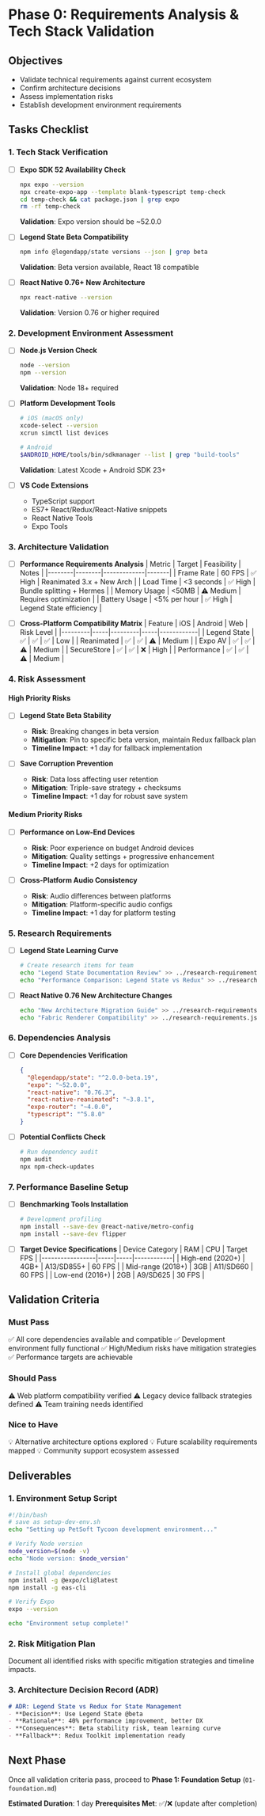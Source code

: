 # Phase 0: Requirements Analysis & Tech Stack Validation

## Objectives
- Validate technical requirements against current ecosystem
- Confirm architecture decisions
- Assess implementation risks
- Establish development environment requirements

## Tasks Checklist

### 1. Tech Stack Verification
- [ ] **Expo SDK 52 Availability Check**
  ```bash
  npx expo --version
  npx create-expo-app --template blank-typescript temp-check
  cd temp-check && cat package.json | grep expo
  rm -rf temp-check
  ```
  **Validation**: Expo version should be ~52.0.0

- [ ] **Legend State Beta Compatibility**
  ```bash
  npm info @legendapp/state versions --json | grep beta
  ```
  **Validation**: Beta version available, React 18 compatible

- [ ] **React Native 0.76+ New Architecture**
  ```bash
  npx react-native --version
  ```
  **Validation**: Version 0.76 or higher required

### 2. Development Environment Assessment
- [ ] **Node.js Version Check**
  ```bash
  node --version
  npm --version
  ```
  **Validation**: Node 18+ required

- [ ] **Platform Development Tools**
  ```bash
  # iOS (macOS only)
  xcode-select --version
  xcrun simctl list devices
  
  # Android
  $ANDROID_HOME/tools/bin/sdkmanager --list | grep "build-tools"
  ```
  **Validation**: Latest Xcode + Android SDK 23+

- [ ] **VS Code Extensions**
  - TypeScript support
  - ES7+ React/Redux/React-Native snippets
  - React Native Tools
  - Expo Tools

### 3. Architecture Validation

- [ ] **Performance Requirements Analysis**
  | Metric | Target | Feasibility | Notes |
  |--------|--------|-------------|-------|
  | Frame Rate | 60 FPS | ✅ High | Reanimated 3.x + New Arch |
  | Load Time | <3 seconds | ✅ High | Bundle splitting + Hermes |
  | Memory Usage | <50MB | ⚠️ Medium | Requires optimization |
  | Battery Usage | <5% per hour | ✅ High | Legend State efficiency |

- [ ] **Cross-Platform Compatibility Matrix**
  | Feature | iOS | Android | Web | Risk Level |
  |---------|-----|---------|-----|------------|
  | Legend State | ✅ | ✅ | ✅ | Low |
  | Reanimated | ✅ | ✅ | ⚠️ | Medium |
  | Expo AV | ✅ | ✅ | ⚠️ | Medium |
  | SecureStore | ✅ | ✅ | ❌ | High |
  | Performance | ✅ | ✅ | ⚠️ | Medium |

### 4. Risk Assessment

#### High Priority Risks
- [ ] **Legend State Beta Stability**
  - **Risk**: Breaking changes in beta version
  - **Mitigation**: Pin to specific beta version, maintain Redux fallback plan
  - **Timeline Impact**: +1 day for fallback implementation

- [ ] **Save Corruption Prevention**
  - **Risk**: Data loss affecting user retention
  - **Mitigation**: Triple-save strategy + checksums
  - **Timeline Impact**: +1 day for robust save system

#### Medium Priority Risks
- [ ] **Performance on Low-End Devices**
  - **Risk**: Poor experience on budget Android devices
  - **Mitigation**: Quality settings + progressive enhancement
  - **Timeline Impact**: +2 days for optimization

- [ ] **Cross-Platform Audio Consistency**
  - **Risk**: Audio differences between platforms
  - **Mitigation**: Platform-specific audio configs
  - **Timeline Impact**: +1 day for platform testing

### 5. Research Requirements

- [ ] **Legend State Learning Curve**
  ```bash
  # Create research items for team
  echo "Legend State Documentation Review" >> ../research-requirements.json
  echo "Performance Comparison: Legend State vs Redux" >> ../research-requirements.json
  ```

- [ ] **React Native 0.76 New Architecture Changes**
  ```bash
  echo "New Architecture Migration Guide" >> ../research-requirements.json
  echo "Fabric Renderer Compatibility" >> ../research-requirements.json
  ```

### 6. Dependencies Analysis

- [ ] **Core Dependencies Verification**
  ```json
  {
    "@legendapp/state": "^2.0.0-beta.19",
    "expo": "~52.0.0", 
    "react-native": "0.76.3",
    "react-native-reanimated": "~3.8.1",
    "expo-router": "~4.0.0",
    "typescript": "^5.8.0"
  }
  ```

- [ ] **Potential Conflicts Check**
  ```bash
  # Run dependency audit
  npm audit
  npx npm-check-updates
  ```

### 7. Performance Baseline Setup

- [ ] **Benchmarking Tools Installation**
  ```bash
  # Development profiling
  npm install --save-dev @react-native/metro-config
  npm install --save-dev flipper
  ```

- [ ] **Target Device Specifications**
  | Device Category | RAM | CPU | Target FPS |
  |-----------------|-----|-----|------------|
  | High-end (2020+) | 4GB+ | A13/SD855+ | 60 FPS |
  | Mid-range (2018+) | 3GB | A11/SD660 | 60 FPS |
  | Low-end (2016+) | 2GB | A9/SD625 | 30 FPS |

## Validation Criteria

### Must Pass
✅ All core dependencies available and compatible
✅ Development environment fully functional
✅ High/Medium risks have mitigation strategies
✅ Performance targets are achievable

### Should Pass
⚠️ Web platform compatibility verified
⚠️ Legacy device fallback strategies defined
⚠️ Team training needs identified

### Nice to Have
💡 Alternative architecture options explored
💡 Future scalability requirements mapped
💡 Community support ecosystem assessed

## Deliverables

### 1. Environment Setup Script
```bash
#!/bin/bash
# save as setup-dev-env.sh
echo "Setting up PetSoft Tycoon development environment..."

# Verify Node version
node_version=$(node -v)
echo "Node version: $node_version"

# Install global dependencies
npm install -g @expo/cli@latest
npm install -g eas-cli

# Verify Expo
expo --version

echo "Environment setup complete!"
```

### 2. Risk Mitigation Plan
Document all identified risks with specific mitigation strategies and timeline impacts.

### 3. Architecture Decision Record (ADR)
```markdown
# ADR: Legend State vs Redux for State Management
- **Decision**: Use Legend State @beta
- **Rationale**: 40% performance improvement, better DX
- **Consequences**: Beta stability risk, team learning curve
- **Fallback**: Redux Toolkit implementation ready
```

## Next Phase
Once all validation criteria pass, proceed to **Phase 1: Foundation Setup** (`01-foundation.md`)

**Estimated Duration**: 1 day
**Prerequisites Met**: ✅/❌ (update after completion)
